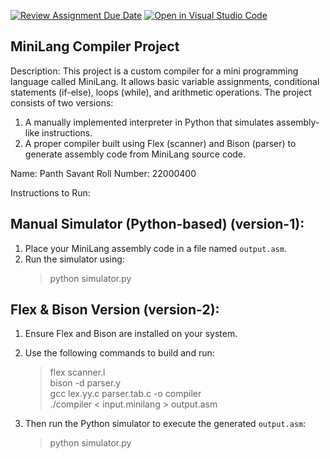 [![Review Assignment Due Date](https://classroom.github.com/assets/deadline-readme-button-22041afd0340ce965d47ae6ef1cefeee28c7c493a6346c4f15d667ab976d596c.svg)](https://classroom.github.com/a/bPoO8GTw)
[![Open in Visual Studio Code](https://classroom.github.com/assets/open-in-vscode-2e0aaae1b6195c2367325f4f02e2d04e9abb55f0b24a779b69b11b9e10269abc.svg)](https://classroom.github.com/online_ide?assignment_repo_id=19516295&assignment_repo_type=AssignmentRepo)

MiniLang Compiler Project
-------------------------

Description:
This project is a custom compiler for a mini programming language called MiniLang. It allows basic variable assignments, conditional statements (if-else), loops (while), and arithmetic operations. The project consists of two versions:
1. A manually implemented interpreter in Python that simulates assembly-like instructions.
2. A proper compiler built using Flex (scanner) and Bison (parser) to generate assembly code from MiniLang source code.

Name: Panth Savant
Roll Number: 22000400

Instructions to Run:

Manual Simulator (Python-based) (version-1):
--------------------------------
1. Place your MiniLang assembly code in a file named `output.asm`.
2. Run the simulator using:
   > python simulator.py

Flex & Bison Version (version-2):
---------------------
1. Ensure Flex and Bison are installed on your system.
2. Use the following commands to build and run:

   > flex scanner.l  
   > bison -d parser.y  
   > gcc lex.yy.c parser.tab.c -o compiler  
   > ./compiler < input.minilang > output.asm  

3. Then run the Python simulator to execute the generated `output.asm`:
   > python simulator.py
